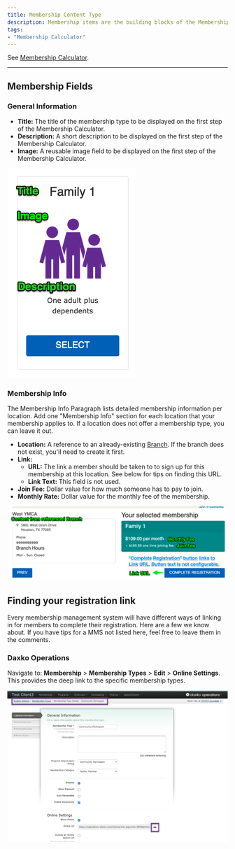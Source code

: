 ```yaml
---
title: Membership Content Type
description: Membership items are the building blocks of the Membership Calculator and are only displayed within the Membership Calculator Paragraph.
tags:
- "Membership Calculator"
---
```


See [Membership Calculator](../../membership/calculator).

---

## Membership Fields

### General Information

- **Title:** The title of the membership type to be displayed on the first step of the Membership Calculator.
- **Description:** A short description to be displayed on the first step of the Membership Calculator.
- **Image:** A reusable image field to be displayed on the first step of the Membership Calculator.

![A screenshot with the Membership content title, image, and description.](membership--general-info.png)

### Membership Info

The Membership Info Paragraph lists detailed membership information per location. Add one "Membership Info" section for each location that your membership applies to. If a location does not offer a membership type, you can leave it out.

- **Location:** A reference to an already-existing [Branch](../branch). If the branch does not exist, you'll need to create it first.
- **Link:**
  - **URL:** The link a member should be taken to to sign up for this membership at this location. See below for tips on finding this URL.
  - **Link Text:** This field is not used.
- **Join Fee:** Dollar value for how much someone has to pay to join.
- **Monthly Rate:** Dollar value for the monthly fee of the membership.

![A screenshot labeling the membership info section fields.](membership--membership-info.png)

## Finding your registration link

Every membership management system will have different ways of linking in for members to complete their registration. Here are a few we know about. If you have tips for a MMS not listed here, feel free to leave them in the comments.

### Daxko Operations

Navigate to: **Membership** > **Membership Types** > **Edit** > **Online Settings**. This provides the deep link to the specific membership types.

![A screenshot showing the General Information screen of Daxko Operations](membership--daxko-link.png)
